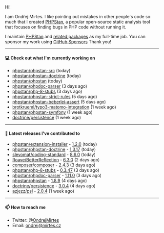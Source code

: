 Hi!

I am Ondřej Mirtes. I like pointing out mistakes in other people's code so much that I created [PHPStan](https://phpstan.org/), a popular open-source static analysis tool that focuses on finding bugs in PHP code without running it.

I maintain [PHPStan](https://github.com/phpstan/phpstan) and [related packages](https://github.com/phpstan/) as my full-time job. You can sponsor my work using [GitHub Sponsors](https://github.com/sponsors/ondrejmirtes) Thank you!

---

#### 💻 Check out what I'm currently working on

- [phpstan/phpstan-src](https://github.com/phpstan/phpstan-src) (today)
- [phpstan/phpstan-doctrine](https://github.com/phpstan/phpstan-doctrine) (today)
- [phpstan/phpstan](https://github.com/phpstan/phpstan) (today)
- [phpstan/phpdoc-parser](https://github.com/phpstan/phpdoc-parser) (3 days ago)
- [phpstan/php-8-stubs](https://github.com/phpstan/php-8-stubs) (3 days ago)
- [phpstan/phpstan-strict-rules](https://github.com/phpstan/phpstan-strict-rules) (5 days ago)
- [phpstan/phpstan-beberlei-assert](https://github.com/phpstan/phpstan-beberlei-assert) (5 days ago)
- [brotkrueml/typo3-matomo-integration](https://github.com/brotkrueml/typo3-matomo-integration) (1 week ago)
- [phpstan/phpstan-symfony](https://github.com/phpstan/phpstan-symfony) (1 week ago)
- [doctrine/persistence](https://github.com/doctrine/persistence) (1 week ago)

---

#### 🔭 Latest releases I've contributed to

- [phpstan/extension-installer](https://github.com/phpstan/extension-installer) - [1.2.0](https://github.com/phpstan/extension-installer/releases/tag/1.2.0) (today)
- [phpstan/phpstan-doctrine](https://github.com/phpstan/phpstan-doctrine) - [1.3.17](https://github.com/phpstan/phpstan-doctrine/releases/tag/1.3.17) (today)
- [slevomat/coding-standard](https://github.com/slevomat/coding-standard) - [8.6.0](https://github.com/slevomat/coding-standard/releases/tag/8.6.0) (today)
- [Roave/BetterReflection](https://github.com/Roave/BetterReflection) - [6.3.0](https://github.com/Roave/BetterReflection/releases/tag/6.3.0) (2 days ago)
- [composer/composer](https://github.com/composer/composer) - [2.4.3](https://github.com/composer/composer/releases/tag/2.4.3) (3 days ago)
- [phpstan/php-8-stubs](https://github.com/phpstan/php-8-stubs) - [0.3.47](https://github.com/phpstan/php-8-stubs/releases/tag/0.3.47) (3 days ago)
- [phpstan/phpdoc-parser](https://github.com/phpstan/phpdoc-parser) - [1.11.0](https://github.com/phpstan/phpdoc-parser/releases/tag/1.11.0) (3 days ago)
- [phpstan/phpstan](https://github.com/phpstan/phpstan) - [1.8.9](https://github.com/phpstan/phpstan/releases/tag/1.8.9) (4 days ago)
- [doctrine/persistence](https://github.com/doctrine/persistence) - [3.0.4](https://github.com/doctrine/persistence/releases/tag/3.0.4) (4 days ago)
- [azjezz/psl](https://github.com/azjezz/psl) - [2.0.4](https://github.com/azjezz/psl/releases/tag/2.0.4) (1 week ago)

---

#### 📫 How to reach me

- Twitter: [@OndrejMirtes](https://twitter.com/ondrejmirtes)
- Email: [ondrej@mirtes.cz](mailto:ondrej@mirtes.cz)

